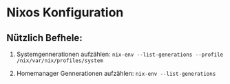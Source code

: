 # Nixos Konfiguration

## Nützlich Befhele:

1. Systemgennerationen aufzählen:
   `nix-env --list-generations --profile /nix/var/nix/profiles/system`

2. Homemanager Gennerationen aufzählen:
   `nix-env --list-generations`


